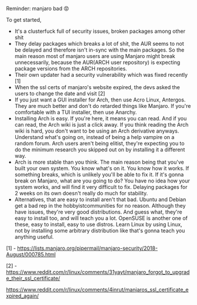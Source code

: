 Reminder:
manjaro bad :rage:

To get started,

- It's a clusterfuck full of security issues, broken packages among other shit
- They delay packages which breaks a lot of shit, the AUR seems to not be delayed and therefore isn't in-sync with the main packages. So the main reason most of manjaro users are using Manjaro might break unnecessarily, because the AUR(ARCH user repository) is expecting package versions from the ARCH repositories.
- Their own updater had a security vulnerability which was fixed recently [1]
- When the ssl certs of manjaro's website expired, the devs asked the users to change the date and visit [2]
- If you just want a GUI installer for Arch, then use Acro Linux, Antergos. They are much better and don't do
  retarded things like Manjaro. If you're comfortable with a TUI installer, then use Anarchy.
- Installing Arch is easy. If you're here, it means you can read. And if you can read, the Arch wiki is just a click away. If you think reading the Arch wiki is hard, you don't want to be using an Arch derivative anyways. Understand what's going on, instead of being a help vampire on a random forum. Arch users aren't being elitist, they're expecting you to do the minimum research you skipped out on by installing it a different way.
- Arch is more stable than you think. The main reason being that you've built your own system. You know what's on it. You know how it works. If something breaks, which is unlikely you'll be able to fix it. If it's gonna break on Manjaro, what are you going to do? You have no idea how your system works, and will find it very difficult to fix. Delaying packages for 2 weeks on its own doesn't really do much for stability.
- Alternatives, that are easy to install aren't that bad. Ubuntu and Debian get a bad rep in the hobbyistcommunities for no reason. Although they have issues, they're very good distributions. And guess what, they're easy to install too, and will teach you a lot. OpenSUSE is another one of these, easy to install, easy to use distros. Learn Linux by using Linux, not by installing some arbitrary distribution like that's gonna teach you anything useful.

[1] - https://lists.manjaro.org/pipermail/manjaro-security/2018-August/000785.html

[2] - https://www.reddit.com/r/linux/comments/31yayt/manjaro_forgot_to_upgrade_their_ssl_certificate/

https://www.reddit.com/r/linux/comments/4inrut/manjaros_ssl_certificate_expired_again/
